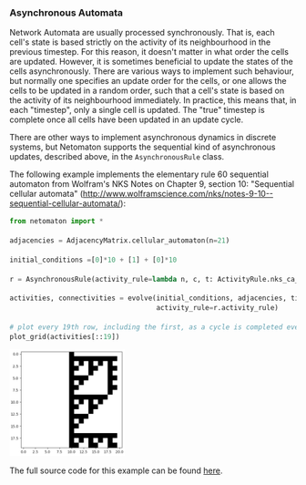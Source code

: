 ### Asynchronous Automata

Network Automata are usually processed synchronously. That is, each cell's
state is based strictly on the activity of its neighbourhood in the previous
timestep. For this reason, it doesn't matter in what order the cells are
updated. However, it is sometimes beneficial to update the states of the
cells asynchronously. There are various ways to implement such behaviour,
but normally one specifies an update order for the cells, or one allows the
cells to be updated in a random order, such that a cell's state is based
on the activity of its neighbourhood immediately. In practice, this means
that, in each "timestep", only a single cell is updated. The "true" timestep
is complete once all cells have been updated in an update cycle.

There are other ways to implement asynchronous dynamics in discrete
systems, but Netomaton supports the sequential kind of asynchronous updates,
described above, in the `AsynchronousRule` class.

The following example implements the elementary rule 60 sequential
automaton from Wolfram's NKS Notes on Chapter 9, section 10:
"Sequential cellular automata" (http://www.wolframscience.com/nks/notes-9-10--sequential-cellular-automata/):

```python
from netomaton import *

adjacencies = AdjacencyMatrix.cellular_automaton(n=21)

initial_conditions =[0]*10 + [1] + [0]*10

r = AsynchronousRule(activity_rule=lambda n, c, t: ActivityRule.nks_ca_rule(n, c, 60), update_order=range(1, 20))

activities, connectivities = evolve(initial_conditions, adjacencies, timesteps=19*20,
                                    activity_rule=r.activity_rule)

# plot every 19th row, including the first, as a cycle is completed every 19 rows
plot_grid(activities[::19])
```
<img src="../../resources/rule60async.png" width="40%"/>

The full source code for this example can be found [here](asynchronous_automata_demo.py).
